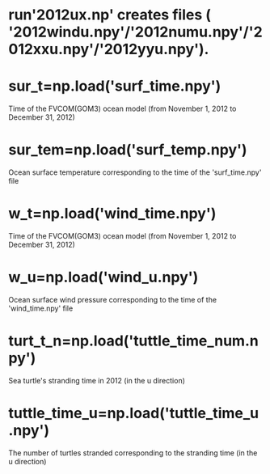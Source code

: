 # run'2012ux.np' creates files ( '2012windu.npy'/'2012numu.npy'/'2012xxu.npy'/'2012yyu.npy').

# sur_t=np.load('surf_time.npy')
Time of the FVCOM(GOM3) ocean model (from November 1, 2012 to December 31, 2012)

# sur_tem=np.load('surf_temp.npy')
Ocean surface temperature corresponding to the time of the 'surf_time.npy' file

# w_t=np.load('wind_time.npy')
Time of the FVCOM(GOM3) ocean model (from November 1, 2012 to December 31, 2012)

# w_u=np.load('wind_u.npy')
Ocean surface wind pressure corresponding to the time of the 'wind_time.npy' file

# turt_t_n=np.load('tuttle_time_num.npy')
Sea turtle's stranding time in 2012 (in the u direction)

# tuttle_time_u=np.load('tuttle_time_u.npy')
The number of turtles stranded corresponding to the stranding time (in the u direction)
